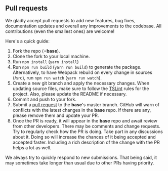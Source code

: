 ## Pull requests

We gladly accept pull requests to add new features, bug fixes, documentation updates and overall any improvements to the codebase. All contributions (even the smallest ones) are welcome!

Here's a quick guide:

1. Fork the repo (=**base**).
1. Clone the fork to your local machine.
1. Run `npm install` (`yarn install`)
1. Run `npm run build` (`yarn run build`) to generate the package. Alternatively, to have Webpack rebuild on every change in sources (/src), run `npm run watch` (`yarn run watch`).
1. Create a new git branch and apply the necessary changes. When updating source files, make sure to follow the [TSLint](https://palantir.github.io/tslint/) rules for the project. Also, please update the README if necessary.
1. Commit and push to your fork.
1. Submit a [pull request](https://help.github.com/en/articles/creating-a-pull-request-from-a-fork) to the **base**'s master branch. GitHub will warn of conflicts with the latest changes in the **base** repo. If there are any, please remove them and update your PR.
1. Once the PR is ready, it will appear in the **base** repo and await review from other developers. There may be comments and change requests. Try to regularly check how the PR is doing. Take part in any discussions about it. Doing so will increase the chances of it being accepted and accepted faster. Including a rich description of the change with the PR helps a lot as well.

We always try to quickly respond to new submissions. That being said, it may sometimes take longer than usual due to other PRs having priority.